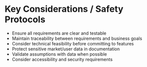 # Key Considerations / Safety Protocols

* Ensure all requirements are clear and testable
* Maintain traceability between requirements and business goals
* Consider technical feasibility before committing to features
* Protect sensitive market/user data in documentation
* Validate assumptions with data when possible
* Consider accessibility and security requirements
